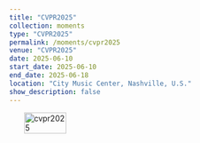 ```yaml
---
title: "CVPR2025"
collection: moments
type: "CVPR2025"
permalink: /moments/cvpr2025
venue: "CVPR2025"
date: 2025-06-10
start_date: 2025-06-10
end_date: 2025-06-18
location: "City Music Center, Nashville, U.S."
show_description: false
---
```


<div style="display: flex; margin-left: 20pt; margin-bottom: 15pt;">
  <img src="../images/moments/IMG_2836.JPG" alt="cvpr2025" style="width: 40%;">
</div>
